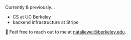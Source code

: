 Currently & previously...
* CS at UC Berkeley
* backend infrastructure at Stripe

💌 Feel free to reach out to me at [nataliewei@berkeley.edu](mailto:nataliewei@berkeley.edu).
